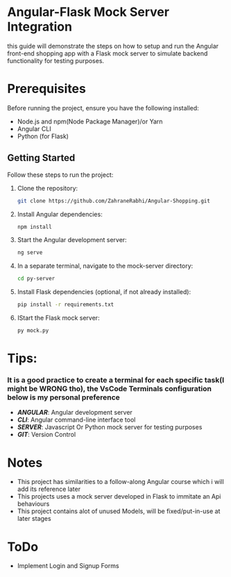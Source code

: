 # Angular-Flask Mock Server Integration
this guide will demonstrate the steps on how to setup and run the Angular front-end shopping app with a Flask mock server to simulate backend functionality for testing purposes.

# Prerequisites
Before running the project, ensure you have the following installed:

- Node.js and npm(Node Package Manager)/or Yarn
- Angular CLI
- Python (for Flask)

## Getting Started
Follow these steps to run the project:

1. Clone the repository:

   ```bash
   git clone https://github.com/ZahraneRabhi/Angular-Shopping.git
   ```

2. Install Angular dependencies:

   ```bash
   npm install
   ```

3. Start the Angular development server:
   ```bash
   ng serve
   ``` 

4. In a separate terminal, navigate to the mock-server directory:
   ```bash
   cd py-server
   ```

5. Install Flask dependencies (optional, if not already installed):

   ```bash
   pip install -r requirements.txt
   ```

6. IStart the Flask mock server:

   ```bash
   py mock.py
   ```
# Tips:
### It is a good practice to create a terminal for each specific task(I might be WRONG tho), the VsCode Terminals configuration below is my personal preference
- ***ANGULAR***: Angular development server
- ***CLI***: Angular command-line interface tool
- ***SERVER***: Javascript Or Python mock server for testing purposes
- ***GIT***: Version Control

# 

# Notes
- This project has similarities to a follow-along Angular course which i will add its reference later
- This projects uses a mock server developed in Flask to immitate an Api behaviours
- This project contains alot of unused Models, will be fixed/put-in-use at later stages

# ToDo
- Implement Login and Signup Forms

